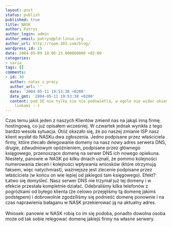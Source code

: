 ```yaml
---
layout: post
status: publish
published: true
title: NASK
author: Patrys
author_login: admin
author_email: patrys@pld-linux.org
author_url: http://room-303.com/blog/
wordpress_id: 15
date: 2004-05-09 18:06:23.000000000 +02:00
categories:
- varia
tags: []
comments:
- id: 30
  author: natas z pracy
  author_url: ''
  date: '2004-05-11 19:53:38 +0200'
  date_gmt: '2004-05-11 19:53:38 +0200'
  content: pod IE nie tylko sie nie podswietla, w ogole nie widac okienka z boku z
    linkami :-)
---
```

Czas temu jakiś jeden z naszych Klientów zmienił nas na jakąś inną firmę hostingową, co już opisałem wcześniej. W czwartek jednak wynikła z tego bardzo wesoła sytuacja. Otóż okazało się, że po naszej zmianie ISP nasz klient wysłał do NASKu dwa zgłoszenia. Jedno podpisane przez właściciela firmy, które zlecało delegowanie domeny na nasz nowy adres serwera DNS, drugie, zdwudniowym opóźnieniem, podpisane przez głównego księgowego, przenoszące domenę na serwer DNS ich nowego opiekuna. Niestety, panowie w NASK po kilku dniach uznali, że pomimo kolejności numerowania zleceń i kolejności wpływania wniosków (które otrzymują faksem, więc natychmiast), ważniejsze jest zlecenie podpisane przez właściciela (w końcu on wie lepiej od jakiegoś tam księgowego). Efekt? Łatwo się domyśleć. Nasz serwer DNS nie trzymał już tej domeny i w efekcie przestała kompletnie działać. Odebraliśmy kilka telefonów z pogróżkami od byłego klienta (że celowo przejęliśmy tą domenę jakimś podstępem) i dobrowolnie zgodziliśmy się podnieść domenę ponownie i na czas naprawienia bałaganu w NASK przekierować ją na aktualny adres.<br />
<br />
Wniosek: panowie w NASK robią co im się podoba, ponadto dowolna osoba może od tak sobie relegować domenę jakiejś firmy na własne serwery.
